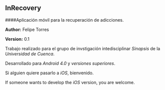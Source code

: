 ## InRecovery
####Aplicación móvil para la recuperación de adicciones.

**Author:** Felipe Torres

**Version:** 0.1

Trabajo realizado para el grupo de invstigación intedisciplinar _Sinapsis_ de la _Universidad de Cuenca_.

Desarrollado para _Android 4.0_ y _versiones superiores_.

Si alguien quiere pasarlo a _iOS_, bienvenido.

If someone wants to develop the _iOS_ version, you are welcome.
